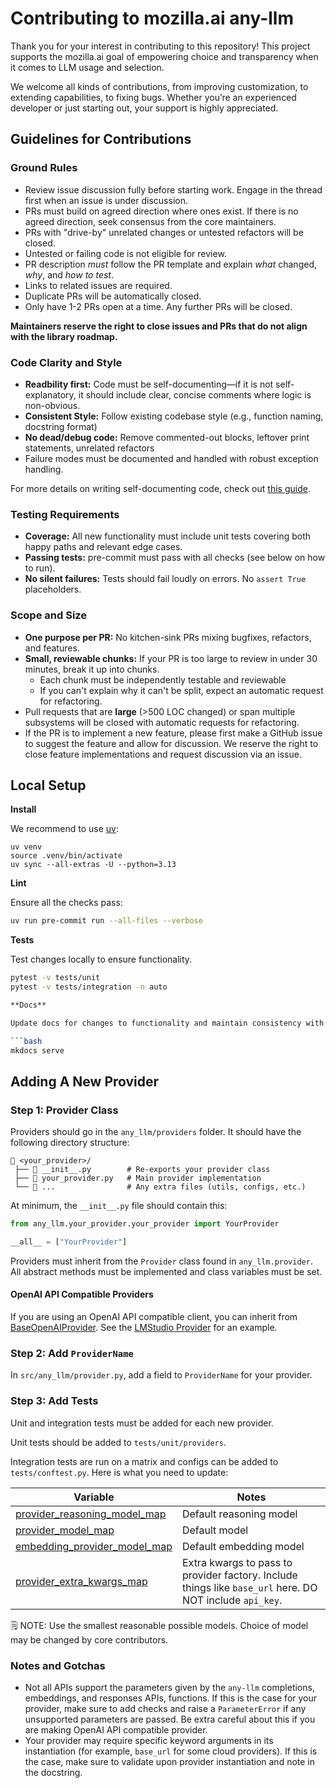 # Contributing to mozilla.ai any-llm

Thank you for your interest in contributing to this repository! This project supports the mozilla.ai goal of empowering choice and transparency when it comes to LLM usage and selection.

We welcome all kinds of contributions, from improving customization, to extending capabilities, to fixing bugs. Whether you’re an experienced developer or just starting out, your support is highly appreciated.

## **Guidelines for Contributions**

### Ground Rules

- Review issue discussion fully before starting work. Engage in the thread first when an issue is under discussion.
- PRs must build on agreed direction where ones exist. If there is no agreed direction, seek consensus from the core maintainers.
- PRs with "drive-by" unrelated changes or untested refactors will be closed.
- Untested or failing code is not eligible for review.
- PR description *must* follow the PR template and explain *what* changed, *why*, and *how to test*.
- Links to related issues are required.
- Duplicate PRs will be automatically closed.
- Only have 1-2 PRs open at a time. Any further PRs will be closed.

**Maintainers reserve the right to close issues and PRs that do not align with the library roadmap.**

### Code Clarity and Style
- **Readbility first:** Code must be self-documenting—if it is not self-explanatory, it should include clear, concise comments where logic is non-obvious.
- **Consistent Style:** Follow existing codebase style (e.g., function naming, docstring format)
- **No dead/debug code:** Remove commented-out blocks, leftover print statements, unrelated refactors
- Failure modes must be documented and handled with robust exception handling.

For more details on writing self-documenting code, check out [this guide](https://swimm.io/learn/documentation-tools/tips-for-creating-self-documenting-code).

### Testing Requirements
- **Coverage:** All new functionality must include unit tests covering both happy paths and relevant edge cases.
- **Passing tests:** pre-commit must pass with all checks (see below on how to run).
- **No silent failures:** Tests should fail loudly on errors. No `assert True` placeholders.

### Scope and Size
- **One purpose per PR:** No kitchen-sink PRs mixing bugfixes, refactors, and features.
- **Small, reviewable chunks:** If your PR is too large to review in under 30 minutes, break it up into chunks.
    - Each chunk must be independently testable and reviewable
    - If you can't explain why it can't be split, expect an automatic request for refactoring.
- Pull requests that are **large** (>500 LOC changed) or span multiple subsystems will be closed with automatic requests for refactoring.
- If the PR is to implement a new feature, please first make a GitHub issue to suggest the feature and allow for discussion. We reserve the right to close feature implementations and request discussion via an issue.

## **Local Setup**

**Install**

We recommend to use [uv](https://docs.astral.sh/uv/getting-started/installation/):

```
uv venv
source .venv/bin/activate
uv sync --all-extras -U --python=3.13
```

**Lint**

Ensure all the checks pass:

```bash
uv run pre-commit run --all-files --verbose
```

**Tests**

Test changes locally to ensure functionality.

```bash
pytest -v tests/unit
pytest -v tests/integration -n auto

**Docs**

Update docs for changes to functionality and maintain consistency with existing docs.

```bash
mkdocs serve
```

## **Adding A New Provider**

### Step 1: Provider Class
Providers should go in the `any_llm/providers` folder. It should have the following directory structure:

```
📂 <your_provider>/
 ├── 📄 __init__.py        # Re-exports your provider class
 ├── 📄 your_provider.py   # Main provider implementation
 └── 📁 ...                # Any extra files (utils, configs, etc.)
```

At minimum, the `__init__.py` file should contain this:

```python
from any_llm.your_provider.your_provider import YourProvider

__all__ = ["YourProvider"]
```

Providers must inherit from the `Provider` class found in `any_llm.provider`. All abstract methods must be implemented and class variables must be set.

#### OpenAI API Compatible Providers
If you are using an OpenAI API compatible client, you can inherit from [BaseOpenAIProvider](https://github.com/mozilla-ai/any-llm/blob/main/src/any_llm/providers/openai/base.py). See the [LMStudio Provider](https://github.com/mozilla-ai/any-llm/blob/main/src/any_llm/providers/lmstudio/lmstudio.py) for an example.

### Step 2: Add `ProviderName`
In `src/any_llm/provider.py`, add a field to `ProviderName` for your provider.

### Step 3: Add Tests

Unit and integration tests must be added for each new provider.

Unit tests should be added to `tests/unit/providers`.

Integration tests are run on a matrix and configs can be added to `tests/conftest.py`. Here is what you need to update:

| Variable                                                                                                                                           | Notes                                                                                                    |
| -------------------------------------------------------------------------------------------------------------------------------------------------- | -------------------------------------------------------------------------------------------------------- |
| [provider_reasoning_model_map](https://github.com/mozilla-ai/any-llm/blob/2aa7401a857c65efe94f9af7d2d7503330b63ab9/tests/conftest.py#L9)           | Default reasoning model                                                                                  |
| [provider_model_map](https://github.com/mozilla-ai/any-llm/blob/2aa7401a857c65efe94f9af7d2d7503330b63ab9/tests/conftest.py#L26)                    | Default model                                                                                            |
| [embedding_provider_model_map](https://github.com/mozilla-ai/any-llm/blob/2aa7401a857c65efe94f9af7d2d7503330b63ab9/tests/conftest.py#L60C5-L60C33) | Default embedding model                                                                                  |
| [provider_extra_kwargs_map](https://github.com/mozilla-ai/any-llm/blob/2aa7401a857c65efe94f9af7d2d7503330b63ab9/tests/conftest.py#L79)             | Extra kwargs to pass to provider factory. Include things like `base_url` here. DO NOT include `api_key`. |

🗒️ NOTE: Use the smallest reasonable possible models. Choice of model may be changed by core contributors.

### Notes and Gotchas

- Not all APIs support the parameters given by the `any-llm` completions, embeddings, and responses APIs, functions. If this is the case for your provider, make sure to add checks and raise a `ParameterError` if any unsupported parameters are passed. Be extra careful about this if you are making OpenAI API compatible provider.
- Your provider may require specific keyword arguments in its instantiation (for example, `base_url` for some cloud providers). If this is the case, make sure to validate upon provider instantiation and note in the docstring.
